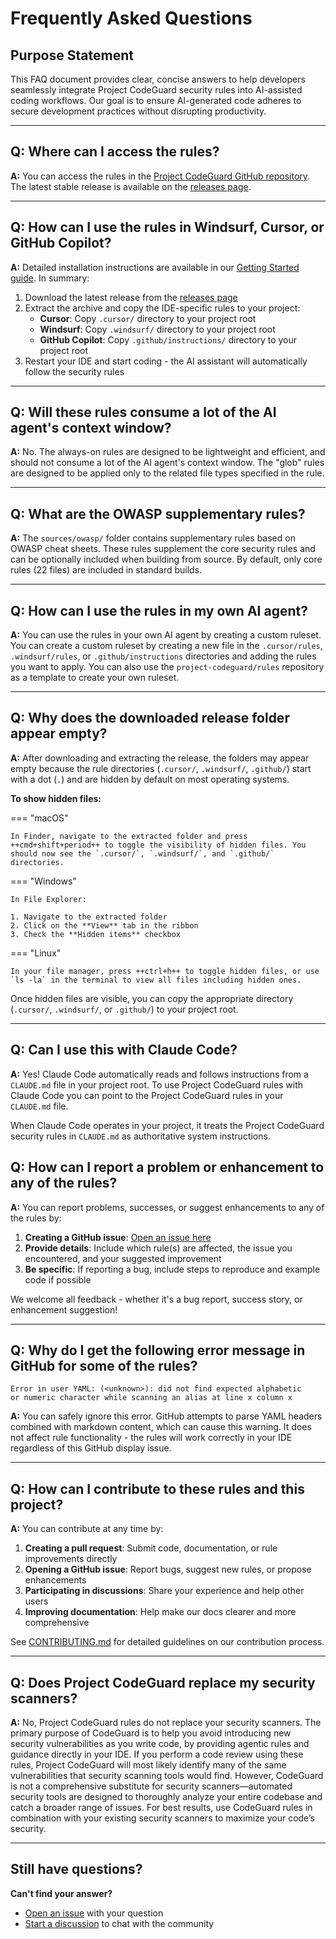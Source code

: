 # Frequently Asked Questions

## Purpose Statement

This FAQ document provides clear, concise answers to help developers seamlessly integrate Project CodeGuard security rules into AI-assisted coding workflows. Our goal is to ensure AI-generated code adheres to secure development practices without disrupting productivity.

---

## Q: Where can I access the rules?

**A:** You can access the rules in the [Project CodeGuard GitHub repository](https://github.com/project-codeguard/rules). The latest stable release is available on the [releases page](https://github.com/project-codeguard/rules/releases).

---

## Q: How can I use the rules in Windsurf, Cursor, or GitHub Copilot?

**A:** Detailed installation instructions are available in our [Getting Started guide](getting-started.md). In summary:

1. Download the latest release from the [releases page](https://github.com/project-codeguard/rules/releases)
2. Extract the archive and copy the IDE-specific rules to your project:
   - **Cursor**: Copy `.cursor/` directory to your project root
   - **Windsurf**: Copy `.windsurf/` directory to your project root
   - **GitHub Copilot**: Copy `.github/instructions/` directory to your project root
3. Restart your IDE and start coding - the AI assistant will automatically follow the security rules

---
## Q: Will these rules consume a lot of the AI agent's **context window**?

**A:** No. The always-on rules are designed to be lightweight and efficient, and should not consume a lot of the AI agent's context window. The "glob" rules are designed to be applied only to the related file types specified in the rule.

---
## Q: What are the OWASP supplementary rules?

**A:** The `sources/owasp/` folder contains supplementary rules based on OWASP cheat sheets. These rules supplement the core security rules and can be optionally included when building from source. By default, only core rules (22 files) are included in standard builds.

---

## Q: How can I use the rules in my own AI agent?

**A:** You can use the rules in your own AI agent by creating a custom ruleset. You can create a custom ruleset by creating a new file in the `.cursor/rules`, `.windsurf/rules`, or `.github/instructions` directories and adding the rules you want to apply. You can also use the `project-codeguard/rules` repository as a template to create your own ruleset.

---

## Q: Why does the downloaded release folder appear empty?

**A:** After downloading and extracting the release, the folders may appear empty because the rule directories (`.cursor/`, `.windsurf/`, `.github/`) start with a dot (`.`) and are hidden by default on most operating systems.

**To show hidden files:**

=== "macOS"
    
    In Finder, navigate to the extracted folder and press ++cmd+shift+period++ to toggle the visibility of hidden files. You should now see the `.cursor/`, `.windsurf/`, and `.github/` directories.

=== "Windows"
    
    In File Explorer:
    
    1. Navigate to the extracted folder
    2. Click on the **View** tab in the ribbon
    3. Check the **Hidden items** checkbox

=== "Linux"
    
    In your file manager, press ++ctrl+h++ to toggle hidden files, or use `ls -la` in the terminal to view all files including hidden ones.

Once hidden files are visible, you can copy the appropriate directory (`.cursor/`, `.windsurf/`, or `.github/`) to your project root.

---

## Q: Can I use this with Claude Code?

**A:** Yes! Claude Code automatically reads and follows instructions from a `CLAUDE.md` file in your project root. To use Project CodeGuard rules with Claude Code you can point to the Project CodeGuard rules in your `CLAUDE.md` file.

When Claude Code operates in your project, it treats the Project CodeGuard security rules in `CLAUDE.md` as authoritative system instructions.


## Q: How can I report a problem or enhancement to any of the rules?

**A:** You can report problems, successes, or suggest enhancements to any of the rules by:

1. **Creating a GitHub issue**: [Open an issue here](https://github.com/project-codeguard/rules/issues)
2. **Provide details**: Include which rule(s) are affected, the issue you encountered, and your suggested improvement
3. **Be specific**: If reporting a bug, include steps to reproduce and example code if possible

We welcome all feedback - whether it's a bug report, success story, or enhancement suggestion!

---

## Q: Why do I get the following error message in GitHub for some of the rules?

```
Error in user YAML: (<unknown>): did not find expected alphabetic 
or numeric character while scanning an alias at line x column x
```

**A:** You can safely ignore this error. GitHub attempts to parse YAML headers combined with markdown content, which can cause this warning. It does not affect rule functionality - the rules will work correctly in your IDE regardless of this GitHub display issue.

---

## Q: How can I contribute to these rules and this project?

**A:** You can contribute at any time by:

1. **Creating a pull request**: Submit code, documentation, or rule improvements directly
2. **Opening a GitHub issue**: Report bugs, suggest new rules, or propose enhancements
3. **Participating in discussions**: Share your experience and help other users
4. **Improving documentation**: Help make our docs clearer and more comprehensive

See [CONTRIBUTING.md](https://github.com/project-codeguard/rules/blob/main/CONTRIBUTING.md) for detailed guidelines on our contribution process.

---

## Q: Does Project CodeGuard replace my security scanners?

**A:** No, Project CodeGuard rules do not replace your security scanners. The primary purpose of CodeGuard is to help you avoid introducing new security vulnerabilities as you write code, by providing agentic rules and guidance directly in your IDE. If you perform a code review using these rules, Project CodeGuard will most likely identify many of the same vulnerabilities that security scanning tools would find. However, CodeGuard is not a comprehensive substitute for security scanners—automated security tools are designed to thoroughly analyze your entire codebase and catch a broader range of issues. For best results, use CodeGuard rules in combination with your existing security scanners to maximize your code’s security.

---

## Still have questions?

**Can't find your answer?** 

- [Open an issue](https://github.com/project-codeguard/rules/issues) with your question
- [Start a discussion](https://github.com/project-codeguard/rules/discussions) to chat with the community



